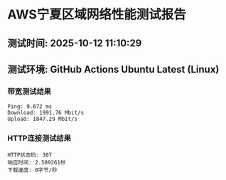 # AWS宁夏区域网络性能测试报告
## 测试时间: 2025-10-12 11:10:29
## 测试环境: GitHub Actions Ubuntu Latest (Linux)

### 带宽测试结果
```
Ping: 9.672 ms
Download: 1991.76 Mbit/s
Upload: 1847.29 Mbit/s
```

### HTTP连接测试结果
```
HTTP状态码: 307
响应时间: 2.509261秒
下载速度: 0字节/秒
```

